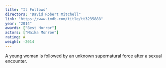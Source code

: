 ```yaml
---
title: "It Follows"
directors: "David Robert Mitchell"
link: "https://www.imdb.com/title/tt3235888"
year: "2014"
awards: ["Best Horror"]
actors: ["Maika Monroe"]
rating: A
weight: -2014
---
```

A young woman is followed by an unknown supernatural force after a sexual encounter. 